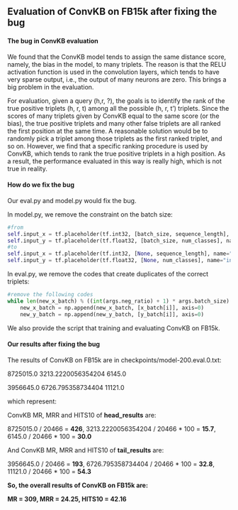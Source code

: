 ## Evaluation of ConvKB on FB15k after fixing the bug

#### The bug in ConvKB evaluation

We found that the ConvKB model tends to assign the same distance score, namely, the bias in the model,  to many triplets. The reason is that the RELU activation function is used in the convolution layers, which tends to have very sparse output, i.e., the output of many neurons are zero. This brings a big problem in the evaluation.

For evaluation, given a query (h,r, ?), the goals is to identify the rank of the true positive triplets (h, r, t) among all the possible (h, r, t’) triplets. Since the scores of many triplets given by ConvKB equal to the same score (or the bias), the true positive triplets and many other false triplets are all ranked the first position at the same time. A reasonable solution would be to randomly pick a triplet among those triplets as the first ranked triplet, and so on. However,  we find that a specific ranking procedure is used by ConvKB, which tends to rank the true positive triplets in a high position. As a result, the performance evaluated in this way is really high, which is not true in reality.

#### How do we fix the bug

Our eval.py and model.py would fix the bug.

In model.py, we remove the constraint on the batch size:

```python
#from
self.input_x = tf.placeholder(tf.int32, [batch_size, sequence_length], name="input_x")
self.input_y = tf.placeholder(tf.float32, [batch_size, num_classes], name="input_y")
#to
self.input_x = tf.placeholder(tf.int32, [None, sequence_length], name="input_x")
self.input_y = tf.placeholder(tf.float32, [None, num_classes], name="input_y")
```

In eval.py, we remove the codes that create duplicates of the correct triplets:

```python
#remove the following codes
while len(new_x_batch) % ((int(args.neg_ratio) + 1) * args.batch_size) != 0:
    new_x_batch = np.append(new_x_batch, [x_batch[i]], axis=0)
    new_y_batch = np.append(new_y_batch, [y_batch[i]], axis=0)
```

We also provide the script that training and evaluating ConvKB on FB15k.

#### Our results after fixing the bug

The results of ConvKB on FB15k are in checkpoints/model-200.eval.0.txt:

8725015.0 3213.2220056354204 6145.0

3956645.0 6726.795358734404 11121.0

which represent:

ConvKB MR, MRR and HITS10 of **head_results** are:

8725015.0 / 20466 = **426**, 3213.2220056354204 / 20466 * 100 = **15.7**, 6145.0 / 20466 * 100 = **30.0**

And ConvKB MR, MRR and HITS10 of **tail_results** are:

3956645.0 / 20466 = **193**, 6726.795358734404 / 20466 * 100 = **32.8**, 11121.0 / 20466 * 100 = **54.3**

**So, the overall results of ConvKB on FB15k are:**

**MR = 309, MRR = 24.25, HITS10 = 42.16**

